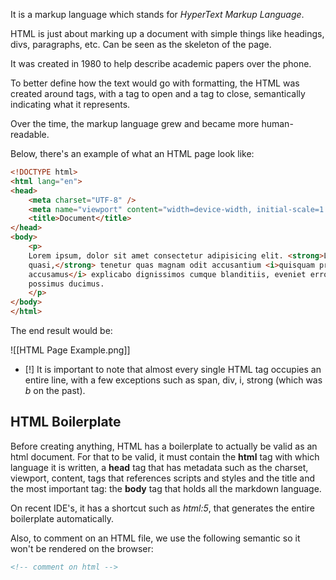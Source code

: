 
It is a markup language which stands for _HyperText Markup Language_.

HTML is just about marking up a document with simple things like headings, divs, paragraphs, etc. Can be seen as the skeleton of the page.

It was created in 1980 to help describe academic papers over the phone. 

To better define how the text would go with formatting, the HTML was created around tags, with a tag to open and a tag to close, semantically indicating what it represents.

Over the time, the markup language grew and became more human-readable.

Below, there's an example of what an HTML page look like:

```HTML
<!DOCTYPE html>
<html lang="en">
<head>
	<meta charset="UTF-8" />
	<meta name="viewport" content="width=device-width, initial-scale=1.0" />
	<title>Document</title>
</head>
<body>
	<p>
	Lorem ipsum, dolor sit amet consectetur adipisicing elit. <strong>Labore quae
	quasi,</strong> tenetur quas magnam odit accusantium <i>quisquam praesentium nam,
	accusamus</i> explicabo dignissimos cumque blanditiis, eveniet error ea
	possimus ducimus.
	</p>
</body>
</html>
```

The end result would be:

![[HTML Page Example.png]]

- [!] It is important to note that almost every single HTML tag occupies an entire line, with a few exceptions such as span, div, i, strong (which was _b_ on the past). 

## HTML Boilerplate

Before creating anything, HTML has a boilerplate to actually be valid as an html document. For that to be valid, it must contain the **html** tag with which language it is written, a **head** tag that has metadata such as the charset, viewport, content, tags that references scripts and styles and the title and the most important tag: the **body** tag that holds all the markdown language.

On recent IDE's, it has a shortcut such as _html:5_, that generates the entire boilerplate automatically.

Also, to comment on an HTML file, we use the following semantic so it won't be rendered on the browser:

```HTML
<!-- comment on html -->
```